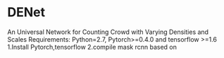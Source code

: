 # DENet
An Universal Network for Counting Crowd with Varying Densities and Scales
Requirements: Python=2.7, Pytorch>=0.4.0 and tensorflow >=1.6
1.Install Pytorch,tensorflow
2.compile mask rcnn based on
